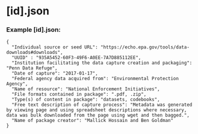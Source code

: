 # [id].json

### Example [id].json:

	{
	  "Individual source or seed URL": "https://echo.epa.gov/tools/data-downloads#downloads",
	  "UUID" : "935A5452-60F3-49F6-A0EE-7A7D885112EE",
	  "Institution facilitating the data capture creation and packaging": "Penn Data Refuge",
	  "Date of capture": "2017-01-17",
	  "Federal agency data acquired from": "Environmental Protection Agency",
	  "Name of resource": "National Enforcement Initiatives",
	  "File formats contained in package": ".pdf, .zip",
	  "Type(s) of content in package": "datasets, codebooks",
	  "Free text description of capture process": "Metadata was generated by viewing page and using spreadsheet descriptions where necessary, data was bulk downloaded from the page using wget and then bagged.",
	  "Name of package creator": "Mallick Hossain and Ben Goldman"
	}